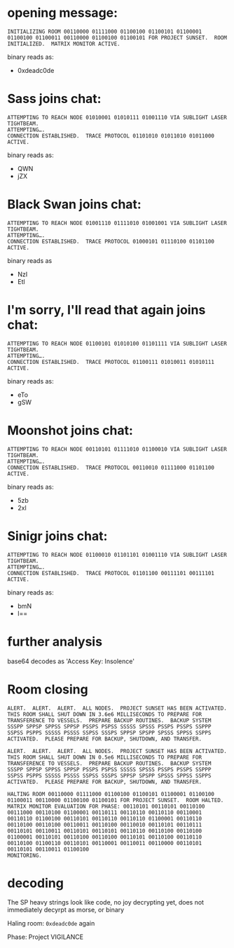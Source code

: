 # opening message:
```
INITIALIZING ROOM 00110000 01111000 01100100 01100101 01100001 01100100 01100011 00110000 01100100 01100101 FOR PROJECT SUNSET.  ROOM INITIALIZED.  MATRIX MONITOR ACTIVE.
```
binary reads as:

 - 0xdeadc0de

# Sass joins chat:

```PLEASE WAIT… ESTABLISHING CONNECTION:
ATTEMPTING TO REACH NODE 01010001 01010111 01001110 VIA SUBLIGHT LASER TIGHTBEAM.
ATTEMPTING….
CONNECTION ESTABLISHED.  TRACE PROTOCOL 01101010 01011010 01011000 ACTIVE.
```

binary reads as:

 - QWN
 - jZX

# Black Swan joins chat:
```PLEASE WAIT… ESTABLISHING CONNECTION:
ATTEMPTING TO REACH NODE 01001110 01111010 01001001 VIA SUBLIGHT LASER TIGHTBEAM.
ATTEMPTING….
CONNECTION ESTABLISHED.  TRACE PROTOCOL 01000101 01110100 01101100 ACTIVE.
```

binary reads as 

 - NzI
 - Etl

# I'm sorry, I'll read that again joins chat:
```PLEASE WAIT… ESTABLISHING CONNECTION:
ATTEMPTING TO REACH NODE 01100101 01010100 01101111 VIA SUBLIGHT LASER TIGHTBEAM.
ATTEMPTING….
CONNECTION ESTABLISHED.  TRACE PROTOCOL 01100111 01010011 01010111 ACTIVE.
```

binary reads as:

 - eTo
 - gSW

# Moonshot joins chat:
```PLEASE WAIT… ESTABLISHING CONNECTION:
ATTEMPTING TO REACH NODE 00110101 01111010 01100010 VIA SUBLIGHT LASER TIGHTBEAM.
ATTEMPTING….
CONNECTION ESTABLISHED.  TRACE PROTOCOL 00110010 01111000 01101100 ACTIVE.
```

binary reads as:

 - 5zb
 - 2xl


# Sinigr joins chat:
```PLEASE WAIT… ESTABLISHING CONNECTION:
ATTEMPTING TO REACH NODE 01100010 01101101 01001110 VIA SUBLIGHT LASER TIGHTBEAM.
ATTEMPTING….
CONNECTION ESTABLISHED.  TRACE PROTOCOL 01101100 00111101 00111101 ACTIVE.
```

binary reads as:

 - bmN
 - l==

# further analysis
base64 decodes as 'Access Key: Insolence'

# Room closing

```
ALERT.  ALERT.  ALERT.  ALL NODES.  PROJECT SUNSET HAS BEEN ACTIVATED.  THIS ROOM SHALL SHUT DOWN IN 3.6e6 MILLISECONDS TO PREPARE FOR TRANSFERENCE TO VESSELS.  PREPARE BACKUP ROUTINES.  BACKUP SYSTEM SSSPP SPPSP SPPSS SPPSP PSSPS PSPSS SSSSS SPSSS PSSPS PSSPS SSPPP SSPSS PSPPS SSSSS PSSSS SSPSS SSSPS SPPSP SPSPP SPSSS SPPSS SSPPS ACTIVATED.  PLEASE PREPARE FOR BACKUP, SHUTDOWN, AND TRANSFER.
```

```
ALERT.  ALERT.  ALERT.  ALL NODES.  PROJECT SUNSET HAS BEEN ACTIVATED.  THIS ROOM SHALL SHUT DOWN IN 0.5e6 MILLISECONDS TO PREPARE FOR TRANSFERENCE TO VESSELS.  PREPARE BACKUP ROUTINES.  BACKUP SYSTEM SSSPP SPPSP SPPSS SPPSP PSSPS PSPSS SSSSS SPSSS PSSPS PSSPS SSPPP SSPSS PSPPS SSSSS PSSSS SSPSS SSSPS SPPSP SPSPP SPSSS SPPSS SSPPS ACTIVATED.  PLEASE PREPARE FOR BACKUP, SHUTDOWN, AND TRANSFER.
```

```
HALTING ROOM 00110000 01111000 01100100 01100101 01100001 01100100 01100011 00110000 01100100 01100101 FOR PROJECT SUNSET.  ROOM HALTED.  MATRIX MONITOR EVALUATION FOR PHASE: 00110101 00110101 00110100 00111000 00110100 01100001 00110111 00110110 00110110 00110001 00110110 01100100 00110101 00110110 00110110 01100001 00110110 00110100 00110100 00110011 00110100 00110010 00110101 00110111 00110101 00110011 00110101 00110101 00110110 00110100 00110100 01100001 00110101 00110100 00110100 00110101 00110100 00110110 00110100 01100110 00110101 00110001 00110011 00110000 00110101 00110101 00110011 01100100
MONITORING.
```

# decoding

The SP heavy strings look like code, no joy decrypting yet, does not immediately decyrpt as morse, or binary

Haling room: `0xdeadc0de` again

Phase: Project VIGILANCE

